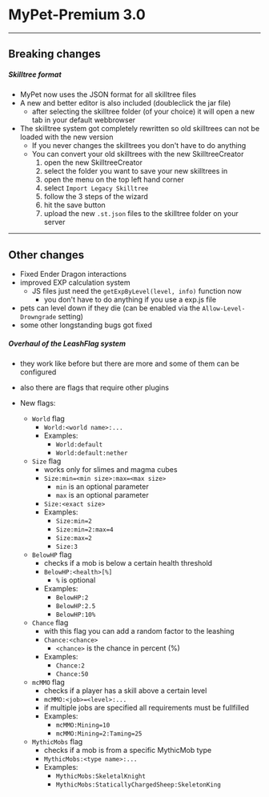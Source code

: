 # MyPet-Premium 3.0

----

## Breaking changes

##### Skilltree format

* MyPet now uses the JSON format for all skilltree files
* A new and better editor is also included (doubleclick the jar file)
  * after selecting the skilltree folder (of your choice) it will open a new tab in your default webbrowser
* The skilltree system got completely rewritten so old skilltrees can not be loaded with the new version
  * If you never changes the skilltrees you don't have to do anything
  * You can convert your old skilltrees with the new SkilltreeCreator
    1. open the new SkilltreeCreator
    2. select the folder you want to save your new skilltrees in
    3. open the menu on the top left hand corner
    4. select `Import Legacy Skilltree`
    5. follow the 3 steps of the wizard
    6. hit the save button
    7. upload the new `.st.json` files to the skilltree folder on your server

----

## Other changes

* Fixed Ender Dragon interactions
* improved EXP calculation system
  * JS files just need the `getExpByLevel(level, info)` function now
    * you don't have to do anything if you use a exp.js file
* pets can level down if they die (can be enabled via the `Allow-Level-Drowngrade` setting)
* some other longstanding bugs got fixed

##### Overhaul of the LeashFlag system

* they work like before but there are more and some of them can be configured
* also there are flags that require other plugins

* New flags:
  * `World` flag
    * `World:<world name>:...`
    * Examples:
      * `World:default`
      * `World:default:nether`
  * `Size` flag
    * works only for slimes and magma cubes
    * `Size:min=<min size>:max=<max size>`
      * `min` is an optional parameter
      * `max` is an optional parameter
    * `Size:<exact size>`
    * Examples:
      * `Size:min=2`
      * `Size:min=2:max=4`
      * `Size:max=2`
      * `Size:3`
  * `BelowHP` flag
    * checks if a mob is below a certain health threshold
    * `BelowHP:<health>[%]`
      * `%` is optional
    * Examples:
      * `BelowHP:2`
      * `BelowHP:2.5`
      * `BelowHP:10%`
  * `Chance` flag
    * with this flag you can add a random factor to the leashing
    * `Chance:<chance>`
      * `<chance>` is the chance in percent (%)
    * Examples:
      * `Chance:2`
      * `Chance:50`
  * `mcMMO` flag
    * checks if a player has a skill above a certain level
    * `mcMMO:<job>=<level>:...`
    * if multiple jobs are specified all requirements must be fullfilled
    * Examples:
      * `mcMMO:Mining=10`
      * `mcMMO:Mining=2:Taming=25`
  * `MythicMobs` flag
    * checks if a mob is from a specific MythicMob type
    * `MythicMobs:<type name>:...`
    * Examples:
      * `MythicMobs:SkeletalKnight`
      * `MythicMobs:StaticallyChargedSheep:SkeletonKing`
